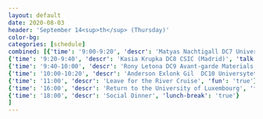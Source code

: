 ```yaml
---
layout: default
date: 2020-08-03
header: 'September 14<sup>th</sup> (Thursday)'
color-bg: 
categories: [schedule]
combined: [{'time': '9:00-9:20', 'descr': 'Matyas Nachtigall DC7 University of Luxembourg' , 'session': '3) Applications', 'talk': 'true'},
{'time': '9:20-9:40', 'descr': 'Kasia Krupka DC8 CSIC (Madrid)', 'talk': 'true'},
{'time': '9:40-10:00', 'descr': 'Rony Letona DC9 Avant-garde Materials Simulations', 'talk': 'true'},
{'time': '10:00-10:20', 'descr': 'Anderson Exlonk Gil  DC10 Universytet Miklaja (Kopernika, Torun)', 'talk': 'true'},
{'time': '11:00', 'descr': 'Leave for the River Cruise', 'fun': 'true'},
{'time': '16:00', 'descr': 'Return to the University of Luxembourg', 'fun': 'true'},
{'time': '18:00', 'descr': 'Social Dinner', 'lunch-break': 'true'}
]
---
```

